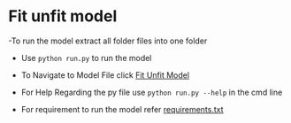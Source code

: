 # Fit unfit model

-To run the model extract all folder files into one folder

- Use ``` python run.py ``` to run the model

- To Navigate to Model File click [Fit Unfit Model](./Model)
- For Help Regarding the py file use ``` python run.py --help ``` in the cmd line
- For requirement to run the model refer [requirements.txt](./requirements.txt)
